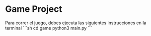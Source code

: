 # Game Project

Para correr el juego, debes ejecuta las siguientes instrucciones en la terminal
´´´sh
cd game
python3 main.py
´´´


